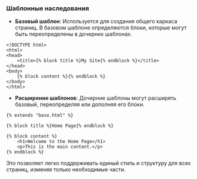 ### Шаблонные наследования

<!--{% raw %}-->
  - **Базовый шаблон**: Используется для создания общего каркаса страниц.
В базовом шаблоне определяются блоки, которые могут быть переопределены в дочерних шаблонах.
```jinja
<!DOCTYPE html>
<html>
<head>
    <title>{% block title %}My Site{% endblock %}</title>
</head>
<body>
    {% block content %}{% endblock %}
</body>
</html>
```
  - **Расширение шаблонов**: Дочерние шаблоны могут расширять базовый, переопределяя или дополняя его блоки.
```jinja
{% extends "base.html" %}

{% block title %}Home Page{% endblock %}

{% block content %}
    <h1>Welcome to the Home Page</h1>
    <p>This is the main content.</p>
{% endblock %}
```
Это позволяет легко поддерживать единый стиль и структуру для всех страниц, изменяя только необходимые части.
<!--{% endraw %}-->
